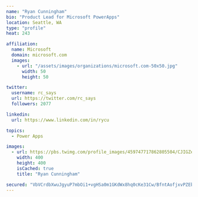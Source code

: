 ```yaml
---
name: "Ryan Cunningham"
bio: "Product Lead for Microsoft PowerApps"
location: Seattle, WA
type: "profile"
heat: 243

affiliation:
  name: Microsoft
  domain: microsoft.com
  images:
    - url: "/assets/images/organizations/microsoft.com-50x50.jpg"
      width: 50
      height: 50

twitter:
  username: rc_says
  url: https://twitter.com/rc_says
  followers: 2077

linkedin:
  url: https://www.linkedin.com/in/rycu

topics:
  - Power Apps

images:
  - url: https://pbs.twimg.com/profile_images/459747717862805504/CJIGZejd_400x400.png
    width: 400
    height: 400
    isCached: true
    title: "Ryan Cunningham"

secured: "VbVCrdbXwuJgyuP7mbOi1+vgHSa0m1GKdWx8hq0cKe31Cw/BfntAofjxvPZEbJny4aSlRoR/FaZTY+kw7t+4g3LcldX5N5d+WkAaSNURe+573weeHKrhjfCyf5wVqfGdnuC/5AKxWRcc+OeTn2KAklXHpDGJyRo8U3z2ZMvnBVfnCOsj6bQON3zN+HsY3yeM/hy5xe19rbhGz1crFRneaudWeTAqQFQklQoqeOpGBpnvP7XfFyHCvr2LLiVbOInNFWRIogAvruYln01WgHLraDqstLkFW3k0l836cWlKFMg6tbhWhcfOh0TeIoRXOcU78NDNIp2y7fQCWacZwLKb//gHJkXwTHCY0NULEtKc2Y9RV6L8x8YR6btEfkOPfBZu;GPMckt+nmHf6jeq63yQn5Q=="
---
```


